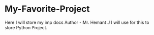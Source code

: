 # My-Favorite-Project
Here I will store my imp docs
Author - Mr. Hemant J
I will use for this to store Python Project.
